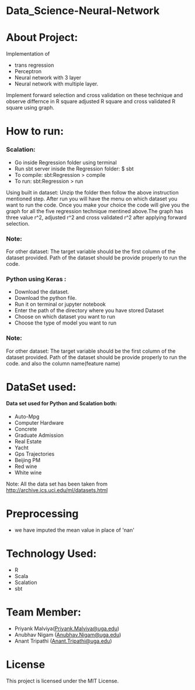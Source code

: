 # Data_Science-Neural-Network
# About Project:
Implementation of 
* trans regression
* Perceptron
* Neural network with 3 layer 
* Neural network with multiple layer.

Implement forward selection and cross validation on these technique and observe differnce in R square 
adjusted R square and cross validated R square using graph.

# How to run:
### Scalation:
* Go inside Regression folder using terminal
* Run sbt server inisde the Regression folder:     $ sbt
* To compile:     sbt:Regression > compile
* To run:         sbt:Regression > run

Using built in dataset: Unzip the folder then follow the above instruction mentioned step. After run you will have the menu on which dataset you want to run the code. Once you make your choice the code will give you the graph for all the five regression technique mentined above.The graph has three value r^2, adjusted r^2 and cross validated r^2 after applying forward selection.    
 
### Note: 
For other dataset:
The target variable should be the first column of the dataset provided.
Path of the dataset should be provide properly to run the code.


### Python using Keras :
* Download the dataset.
* Download the python file.
* Run it on terminal or jupyter notebook
* Enter the path of the directory where you have stored Dataset
* Choose on which dataset you want  to run
* Choose the type of model you want to run

### Note:
For other dataset:
The target variable should be the first column of the dataset provided.
Path of the dataset should be provide properly to run the code.
and also the column name(feature name)


# DataSet used: 

#### Data set used for Python and Scalation both:
* Auto-Mpg
* Computer Hardware
* Concrete
* Graduate Admission
* Real Estate
* Yacht
* Gps Trajectories
* Beijing PM
* Red wine
* White wine
 
Note: All the data set has been taken from http://archive.ics.uci.edu/ml/datasets.html

# Preprocessing
* we have imputed the mean value in place of 'nan'

# Technology Used:
* R
* Scala
* Scalation
* sbt

# Team Member:
* Priyank Malviya(Priyank.Malviya@uga.edu) 
* Anubhav Nigam (Anubhav.Nigam@uga.edu)
* Anant Tripathi (Anant.Tripathi@uga.edu)

# License
This project is licensed under the MIT License.
